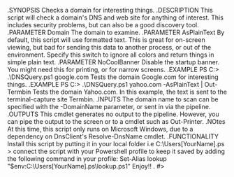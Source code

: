 .SYNOPSIS
Checks a domain for interesting things.
.DESCRIPTION 
This script will check a domain's DNS and web site for anything of interest.  This includes security problems, but can also be a good discovery tool.
.PARAMETER Domain
The domain to examine.
.PARAMETER AsPlainText
By default, this script will use formatted text.  This is great for on-screen viewing, but bad for sending this data to another process, or out of the environment.  Specify this switch to ignore all colors and return things in simple plain text.
.PARAMETER NoCoolBanner
Disable the startup banner.  You might need this for printing, or for narrow screens.
.EXAMPLE
PS C:\> .\DNSQuery.ps1 google.com
Tests the domain Google.com for interesting things.
.EXAMPLE
PS C:\> .\DNSQuery.ps1 yahoo.com -AsPlainText | Out-Termbin
Tests the domain Yahoo.com.  In this example, the text is sent to the terminal-capture site Termbin.
.INPUTS
The domain name to scan can be specified with the -DomainName parameter, or sent in via the pipeline.
.OUTPUTS
This cmdlet generates no output to the pipeline.  However, you can pipe the output to the screen or to a cmdlet such as Out-Printer.
.NOtes
At this time, this script only runs on Microsoft Windows, due to a dependency on DnsClient's Resolve-DnsName cmdlet.
.FUNCTIONALITY
Install this script by putting it in your local folder i.e C:\Users\[YourName]\.ps > connect the script with your Powershell profile to keep it saved by adding the following command in your profile: Set-Alias lookup "$env:C:\Users\[YourName]\.ps\lookup.ps1"
Enjoy!!
.
#>
